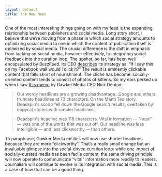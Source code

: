```yaml
---
layout: default
title: The New News
---
```

One of the most interesting things going on with my feed is the expanding relationship between publishers and social media. Long story short, I believe that we’re moving from a phase in which social strategy amounts to optimizing social media to one in which the content of publication itself is optimized by social media. The crucial difference is the shift in emphasis from tacking on social media, however effectively, to integrating social feedback into the curation loop.
The upshot, so far, has been well encapsulated by BuzzFeed. Its CEO <a href="http://adage.com/article/special-report-digital-conference/buzzfeed-ceo-social-marketers-tap-emotional-intelligence/234205/">describes</a> its strategy as: “If I saw this on my Facebook wall would I click it?” The result is eminently clickable content that falls short of nourishment. The cliché has become: socially-oriented content tends to consist of photos of kittens.
So my ears perked up when I saw <a href="http://gawker.com/5994400/boss-writes-memo">this memo</a> by Gawker Media CEO Nick Denton:
<blockquote>Our wordy headlines are a growing disadvantage...Google and others truncate headlines at 70 characters. On the Manti Teo story, Deadspin's scoop fell down the Google search results, overtaken by copycat stories with simpler headlines.</blockquote>
<blockquote>Deadspin's headline was 118 characters. Vital information — "hoax" — was one of the words that was cut off. Our headline was less intelligible — and less clickworthy — than others.</blockquote>
To paraphrase, Gawker Media entities will now use shorter headlines because they are more “clickworthy”. That’s a really small change but an invaluable glimpse into the social-driven curation loop: while one impact of socially-curated media has been facile content, the same driving principle will now operate to communicate “vital” information more readily to readers.
Journalism will continue to evolve in its integration with social media. This is a case of how that can be a good thing.
